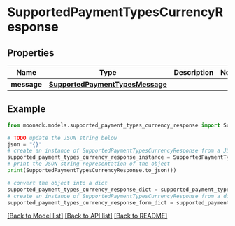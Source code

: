 # SupportedPaymentTypesCurrencyResponse


## Properties

Name | Type | Description | Notes
------------ | ------------- | ------------- | -------------
**message** | [**SupportedPaymentTypesMessage**](SupportedPaymentTypesMessage.md) |  | 

## Example

```python
from moonsdk.models.supported_payment_types_currency_response import SupportedPaymentTypesCurrencyResponse

# TODO update the JSON string below
json = "{}"
# create an instance of SupportedPaymentTypesCurrencyResponse from a JSON string
supported_payment_types_currency_response_instance = SupportedPaymentTypesCurrencyResponse.from_json(json)
# print the JSON string representation of the object
print(SupportedPaymentTypesCurrencyResponse.to_json())

# convert the object into a dict
supported_payment_types_currency_response_dict = supported_payment_types_currency_response_instance.to_dict()
# create an instance of SupportedPaymentTypesCurrencyResponse from a dict
supported_payment_types_currency_response_form_dict = supported_payment_types_currency_response.from_dict(supported_payment_types_currency_response_dict)
```
[[Back to Model list]](../README.md#documentation-for-models) [[Back to API list]](../README.md#documentation-for-api-endpoints) [[Back to README]](../README.md)


